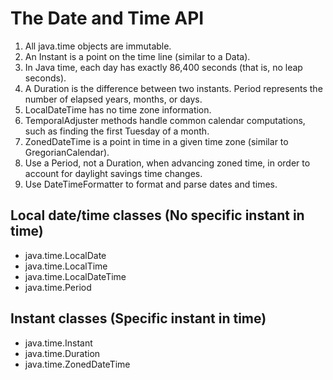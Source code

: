 # The Date and Time API

1. All java.time objects are immutable.
2. An Instant is a point on the time line (similar to a Data).
3. In Java time, each day has exactly 86,400 seconds (that is, no leap seconds).
4. A Duration is the difference between two instants. Period represents the number of elapsed
years, months, or days.
5. LocalDateTime has no time zone information.
6. TemporalAdjuster methods handle common calendar computations, such as finding the first Tuesday of a month.
7. ZonedDateTime is a point in time in a given time zone (similar to GregorianCalendar).
8. Use a Period, not a Duration, when advancing zoned time, in order to account for
daylight savings time changes.
9. Use DateTimeFormatter to format and parse dates and times.

## Local date/time classes (No specific instant in time)

- java.time.LocalDate
- java.time.LocalTime
- java.time.LocalDateTime
- java.time.Period

## Instant classes (Specific instant in time)

- java.time.Instant
- java.time.Duration
- java.time.ZonedDateTime
